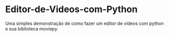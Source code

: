 # Editor-de-Videos-com-Python
Uma simples demonstração de como fazer um editor de vídeos com python e sua biblioteca moviepy.
